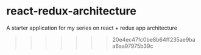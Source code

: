 # react-redux-architecture
A starter application for my series on react + redux app architecture
>>>>>>> 20e4ec47fc0be8b64ff235ae9baa6aa97975b39c
